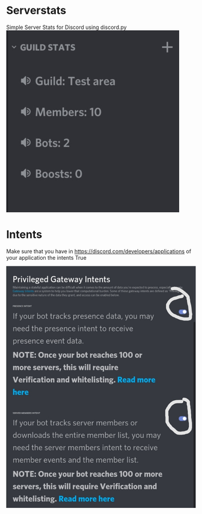 # Serverstats
Simple Server Stats for Discord using discord.py
![Alt text](image/Screenshot_20210328_140331.jpg "Server Stats")
# Intents
Make sure that you have in https://discord.com/developers/applications of your application the intents True

![Alt text](image/Screenshot_20210328_134823.jpg "Intents True?")
